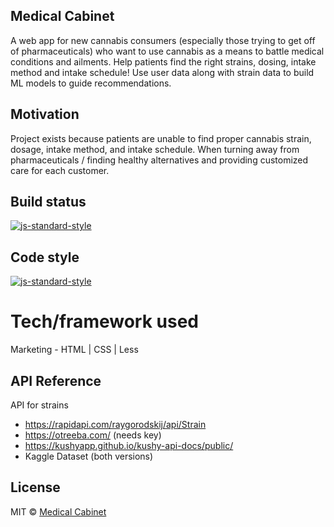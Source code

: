 ## Medical Cabinet
A web app for new cannabis consumers (especially those trying to get off of pharmaceuticals) who want to use cannabis as a means to battle medical conditions and ailments. Help patients find the right strains, dosing, intake method and intake schedule! Use user data along with strain data to build ML models to guide recommendations.

## Motivation
Project exists because patients are unable to find proper cannabis strain, dosage, intake method, and intake schedule. When turning away from pharmaceuticals / finding healthy alternatives and providing customized care for each customer.

## Build status 
[![js-standard-style](https://img.shields.io/badge/Status-running-brightgreen.svg?style=flat)](https://github.com/feross/standard)

## Code style
[![js-standard-style](https://img.shields.io/badge/JavaScript-standard-brightgreen.svg?style=flat)](https://github.com/feross/standard)

# Tech/framework used
Marketing - HTML | CSS | Less

## API Reference

API for strains
- https://rapidapi.com/raygorodskij/api/Strain
- https://otreeba.com/ (needs key)
- https://kushyapp.github.io/kushy-api-docs/public/
- Kaggle Dataset (both versions)

## License
MIT © [Medical Cabinet]()
